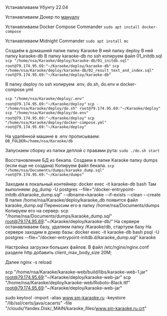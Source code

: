 Устанавливаем Убунту 22.04

Устанавливаем Докер по [мануалу](https://docs.docker.com/engine/install/ubuntu/)

Устанавливаем Docker Compose Commander
`sudo apt install docker-compose`

Устанавливаем Midnight Commander
`sudo apt install mc`

Создаём в домашней папке папку Karaoke
В ней папку deploy
В ней папку karaoke-db
В папку karaoke-db по ssh копируем файл 01_initdb.sql
`scp "/home/nsa/Karaoke/deploy/karaoke-db/01_initdb.sql" root@79.174.95.69:"~/Karaoke/deploy/karaoke-db"`
`scp "/home/nsa/Karaoke/deploy/karaoke-db/02_result_text_and_index.sql" root@79.174.95.69:"~/Karaoke/deploy/karaoke-db"`

В папку deploy по ssh копируем .env, do.sh, do.env и docker-compose.yml

`scp "/home/nsa/Karaoke/deploy/.env" root@79.174.95.69:"~/Karaoke/deploy"`
`scp -"/home/nsa/Karaoke/deploy/do.sh" root@79.174.95.69:"~/Karaoke/deploy"`
`scp "/home/nsa/Karaoke/deploy/do.env" root@79.174.95.69:"~/Karaoke/deploy"`
`scp "/home/nsa/Karaoke/deploy/docker-compose.yml" root@79.174.95.69:"~/Karaoke/deploy"`

На удалённой машине в .env прописываем:
`DB_FOLDER=/home/nsa/Karaoke/db`

Запускаем сборку из папки деплой с правами рута:
`sudo ./do.sh start`

Восстановление БД из бекапа.
Создаем в папке Karaoke папку dumps (если еще не создана)
Копируем файл бекапа.
`scp "/home/nsa/Documents/dumps/karaoke_dump.sql" root@79.174.95.69:"~/Karaoke/dumps"`

Заходим в локальный контейнер:
docker exec -it karaoke-db bash
Там выполняем:
pg_dump -U postgres --file="/docker-entrypoint-initdb.d/karaoke_dump.sql" --dbname=karaoke --if-exists --clean --create
В папке /home/nsa/Karaoke/deploy/karaoke_db появится файл karaoke_dump.sql
Переносим его в папку /home/nsa/Documents/dumps
Копируем его на сервер:
scp "/home/nsa/Documents/dumps/karaoke_dump.sql" root@79.174.95.69:"~/Karaoke/deploy/karaoke-db/"
На сервере останавливаем базу, удаляем папку /Karaoke/db, стартуем базу
На сервере заходим в докер базы:
docker exec -it karaoke-db bash
psql -U postgres --file="/docker-entrypoint-initdb.d/karaoke_dump.sql" karaoke



Настройка загрузки больших файлов.
В файл 
/etc/nginx/nginx.conf 
разделе http добавить 
client_max_body_size 20M;

Далее nginx -s reload



scp "/home/nsa/Karaoke/karaoke-web/build/libs/karaoke-web-1.jar" root@79.174.95.69:"~/Karaoke/deploy/karaoke-web-jar"
scp "/home/nsa/Karaoke/deploy/karaoke-web/Roboto-Black.ttf" root@79.174.95.69:"~/Karaoke/deploy/karaoke-web-jar"



sudo keytool -import -alias www.sm-karaoke.ru -keystore "/lib/ssl/certs/java/cacerts" -file "/clouds/Yandex.Disk/_MAIN/karaoke_files/www.sm-karaoke.ru.crt"
